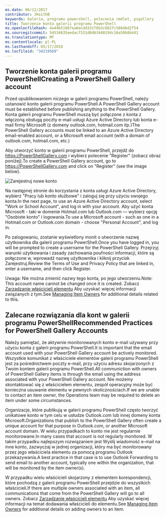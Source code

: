 ```yaml
---
ms.date: 06/12/2017
contributor: JKeithB
keywords: Galeria, programu powershell, polecenia cmdlet, psgallery
title: Tworzenie konta galerii programu PowerShell
ms.openlocfilehash: 4a44b51967ea8acdd331f6b3c682fc5884bd2f54
ms.sourcegitcommit: 54534635eedacf531d8d6344019dc16a50b8b441
ms.translationtype: MT
ms.contentlocale: pl-PL
ms.lasthandoff: 05/17/2018
ms.locfileid: "34219569"
---
```

## <a name="creating-a-powershell-gallery-account"></a><span data-ttu-id="14140-103">Tworzenie konta galerii programu PowerShell</span><span class="sxs-lookup"><span data-stu-id="14140-103">Creating a PowerShell Gallery account</span></span>

<span data-ttu-id="14140-104">Przed opublikowaniem niczego w galerii programu PowerShell, należy ustanowić konto galerii programu PowerShell.</span><span class="sxs-lookup"><span data-stu-id="14140-104">A PowerShell Gallery account must be established before publishing anything to the PowerShell Gallery.</span></span>
<span data-ttu-id="14140-105">Konta galerii programu PowerShell muszą być połączone z konta z włączoną obsługą poczty e-mail usługi Azure Active Directory lub konta e-mail firmy Microsoft (z domeny outlook.com, hotmail.com itp.)</span><span class="sxs-lookup"><span data-stu-id="14140-105">The PowerShell Gallery accounts must be linked to an Azure Active Directory email-enabled account, or a Microsoft email account (with a domain of outlook.com, hotmail.com, etc.)</span></span>

<span data-ttu-id="14140-106">Aby utworzyć konto w galerii programu PowerShell, przejdź do https://PowerShellGallery.com i wybierz polecenie "Register" (zobacz obraz poniżej).</span><span class="sxs-lookup"><span data-stu-id="14140-106">To create a PowerShell Gallery account, go to https://PowerShellGallery.com and click on "Register" (see the image below).</span></span>

![Zarejestruj nowe konto](../../Images/CreatingAccount-Register.png)

<span data-ttu-id="14140-108">Na następnej stronie do korzystania z konta usługi Azure Active Directory, wybierz "Pracy lub konto służbowe" i zaloguj się przy użyciu swojego konta.</span><span class="sxs-lookup"><span data-stu-id="14140-108">In the next page, to use an Azure Active Directory account, select "Work or School Account", and log in with your account.</span></span>
<span data-ttu-id="14140-109">Aby użyć konta Microsoft - taki w domenie Hotmail.com lub Outlook.com — wybierz opcję "Osobiste konto" i logowania.</span><span class="sxs-lookup"><span data-stu-id="14140-109">To use a Microsoft account - such as one in a Hotmail.com or Outlook.com domain - choose "Personal Account", and log in.</span></span>

<span data-ttu-id="14140-110">Po zalogowaniu, zostanie wyświetlony monit o utworzenie nazwę użytkownika dla galerii programu PowerShell.</span><span class="sxs-lookup"><span data-stu-id="14140-110">Once you have logged in, you will be prompted to create a username for the PowerShell Gallery.</span></span>
<span data-ttu-id="14140-111">Przejrzyj warunki użytkowania i zasady zachowania poufności informacji, które są połączone w, wprowadź nazwę użytkownika i kliknij przycisk Zarejestruj.</span><span class="sxs-lookup"><span data-stu-id="14140-111">Review the Terms of Use and Privacy Policy that are linked in, enter a username, and then click Register.</span></span>

<span data-ttu-id="14140-112">Uwaga: Nie można zmienić nazwy tego konta, po jego utworzeniu.</span><span class="sxs-lookup"><span data-stu-id="14140-112">Note: This account name cannot be changed once it is created.</span></span>
<span data-ttu-id="14140-113">Zobacz [Zarządzanie właścicieli elementu](https://msdn.microsoft.com/powershell/gallery/psgallery/managing-item-owners) Aby uzyskać więcej informacji związanych z tym.</span><span class="sxs-lookup"><span data-stu-id="14140-113">See [Managing Item Owners](https://msdn.microsoft.com/powershell/gallery/psgallery/managing-item-owners) for additional details related to this.</span></span>

## <a name="recommended-practices-for-powershell-gallery-accounts"></a><span data-ttu-id="14140-114">Zalecane rozwiązania dla kont w galerii programu PowerShell</span><span class="sxs-lookup"><span data-stu-id="14140-114">Recommended Practices for PowerShell Gallery Accounts</span></span>

<span data-ttu-id="14140-115">Należy pamiętać, że aktywnie monitorowanych konto e-mail używany przy użyciu konta z galerii programu PowerShell.</span><span class="sxs-lookup"><span data-stu-id="14140-115">It is important that the email account used with your PowerShell Gallery account be actively monitored.</span></span>
<span data-ttu-id="14140-116">Wszystkie komunikat z właściciele elementów galerii programu PowerShell jest za pośrednictwem poczty e-mail, przy użyciu adresu skojarzonych z Twoim kontem galerii programu PowerShell.</span><span class="sxs-lookup"><span data-stu-id="14140-116">All communiction with owners of PowerShell Gallery items is through the email using the address associated with your PowerShell Gallery account.</span></span>
<span data-ttu-id="14140-117">Nie możemy skontaktować się z właścicielem elementu, zespół operacyjny może być konieczna usuwanie elementu w pewnych okolicznościach.</span><span class="sxs-lookup"><span data-stu-id="14140-117">If we are unable to contact an item owner, the Operations team may be required to delete an item under some circumstances.</span></span>

<span data-ttu-id="14140-118">Organizacje, które publikują w galerii programu PowerShell często tworzyć unikatowe konto w tym celu w usłudze Outlook.com lub innej domeny konta Microsoft.</span><span class="sxs-lookup"><span data-stu-id="14140-118">Organizations that publish to the PowerShell Gallery often create a unique account for that purpose in Outlook.com, or another Microsoft account domain.</span></span>
<span data-ttu-id="14140-119">W wielu przypadkach to konto nie jest regularnie monitorowane.</span><span class="sxs-lookup"><span data-stu-id="14140-119">In many cases that account is not regularly monitored.</span></span>
<span data-ttu-id="14140-120">W takim przypadku najlepszym rozwiązaniem jest Wyślij wiadomość e-mail na inne konto, zazwyczaj w jednej organizacji, który ma być monitorowany przez jego właściciela elementu za pomocą programu Outlook przekazywania.</span><span class="sxs-lookup"><span data-stu-id="14140-120">A best practice in that case is to use Outlook Forwarding to send email to another account, typically one within the organization, that will be monitored by the item owner(s).</span></span>

<span data-ttu-id="14140-121">W przypadku wielu właścicieli skojarzony z elementem korespondencji, które pochodzą z galerii programu PowerShell przejdzie do wszystkich właścicieli.</span><span class="sxs-lookup"><span data-stu-id="14140-121">If there are multiple owners associated with an item, all communications that come from the PowerShell Gallery will go to all owners.</span></span>
<span data-ttu-id="14140-122">Zobacz [Zarządzanie właścicieli elementu](https://msdn.microsoft.com/powershell/gallery/psgallery/managing-item-owners) Aby uzyskać więcej informacji na temat dodawania właścicieli do elementu.</span><span class="sxs-lookup"><span data-stu-id="14140-122">See [Managing Item Owners](https://msdn.microsoft.com/powershell/gallery/psgallery/managing-item-owners) for additional details on adding owners to an item.</span></span>
